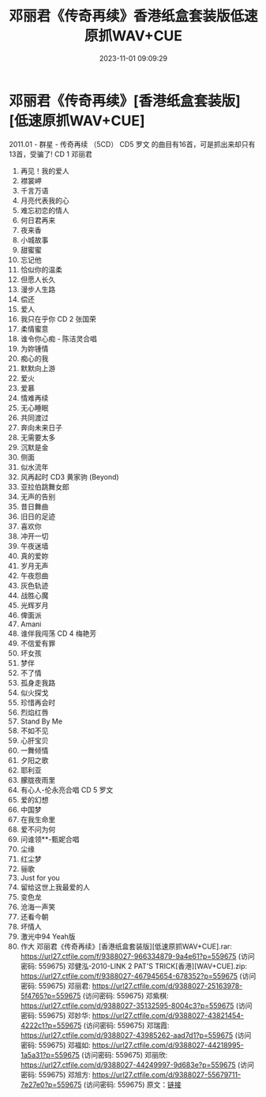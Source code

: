 ﻿---
title: 邓丽君《传奇再续》香港纸盒套装版低速原抓WAV+CUE
date: 2023-11-01 09:09:29
categories: WAV车载音乐、镜像
tags: 华语中文
---
# 邓丽君《传奇再续》[香港纸盒套装版][低速原抓WAV+CUE]

2011.01 - 群星 - 传奇再续 （5CD）
CD5 罗文 的曲目有16首，可是抓出来却只有13首，受骗了!
CD 1 邓丽君
01. 再见！我的爱人
02. 襟裳岬
03. 千言万语
04. 月亮代表我的心
05. 难忘初恋的情人
06. 何日君再来
07. 夜来香
08. 小城故事
09. 甜蜜蜜
10. 忘记他
11. 恰似你的温柔
12. 但愿人长久
13. 漫步人生路
14. 偿还
15. 爱人
16. 我只在乎你
CD 2 张国荣
01. 柔情蜜意
02. 谁令你心痴 - 陈洁灵合唱
03. 为妳锺情
04. 痴心的我
05. 默默向上游
06. 爱火
07. 爱慕
08. 情难再续
09. 无心睡眠
10. 共同渡过
11. 奔向未来日子
12. 无需要太多
13. 沉默是金
14. 侧面
15. 似水流年
16. 风再起时
CD3 黄家驹 (Beyond)
01. 亚拉伯跳舞女郎
02. 无声的告别
03. 昔日舞曲
04. 旧日的足迹
05. 喜欢你
06. 冲开一切
07. 午夜迷墙
08. 真的爱妳
09. 岁月无声
10. 午夜怨曲
11. 灰色轨迹
12. 战胜心魔
13. 光辉岁月
14. 俾面派
15. Amani
16. 谁伴我闯荡
CD 4 梅艳芳
01. 不信爱有罪
02. 坏女孩
03. 梦伴
04. 不了情
05. 孤身走我路
06. 似火探戈
07. 珍惜再会时
08. 烈焰红唇
09. Stand By Me
10. 不如不见
11. 心肝宝贝
12. 一舞倾情
13. 夕阳之歌
14. 耶利亚
15. 朦胧夜雨里
16. 有心人-伦永亮合唱
CD 5 罗文
01. 爱的幻想
02. 中国梦
03. 在我生命里
04. 爱不问为何
05. 问谁领**-甄妮合唱
06. 尘缘
07. 红尘梦
08. 骊歌
09. Just for you
10. 留给这世上我最爱的人
11. 变色龙
12. 沧海一声笑
13. 还看今朝
14. 坏情人
15. 激光中94 Yeah版
16. 作大
邓丽君《传奇再续》[香港纸盒套装版][低速原抓WAV+CUE].rar: https://url27.ctfile.com/f/9388027-966334879-9a4e61?p=559675
(访问密码: 559675)
邓健泓-2010-LINK 2 PAT'S TRICK[香港][WAV+CUE].zip: https://url27.ctfile.com/f/9388027-467945654-678352?p=559675
(访问密码: 559675)
邓丽君: https://url27.ctfile.com/d/9388027-25163978-5f4765?p=559675
(访问密码: 559675)
邓紫棋: https://url27.ctfile.com/d/9388027-35132595-8004c3?p=559675
(访问密码: 559675)
邓妙华: https://url27.ctfile.com/d/9388027-43821454-4222c1?p=559675
(访问密码: 559675)
邓瑞霞: https://url27.ctfile.com/d/9388027-43985262-aad7d1?p=559675
(访问密码: 559675)
邓福如: https://url27.ctfile.com/d/9388027-44218995-1a5a31?p=559675
(访问密码: 559675)
邓丽欣: https://url27.ctfile.com/d/9388027-44249997-9d683e?p=559675
(访问密码: 559675)
邓旭方: https://url27.ctfile.com/d/9388027-55679711-7e27e0?p=559675
(访问密码: 559675)
原文：[链接](https://blog.sina.com.cn/s/blog_1647c7e76010313pa.html)